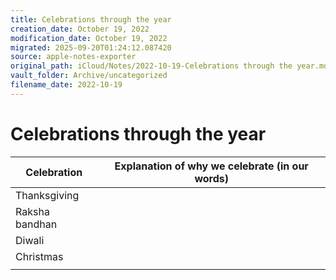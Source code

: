 ```yaml
---
title: Celebrations through the year
creation_date: October 19, 2022
modification_date: October 19, 2022
migrated: 2025-09-20T01:24:12.087420
source: apple-notes-exporter
original_path: iCloud/Notes/2022-10-19-Celebrations through the year.md
vault_folder: Archive/uncategorized
filename_date: 2022-10-19
---
```



# Celebrations through the year

|  Celebration <br/> | Explanation of why we celebrate (in our words)<br/> |
|-----|-----|
|  Thanksgiving <br/> |  |
|  Raksha bandhan<br/> |  |
|  Diwali<br/> |  |
|  Christmas<br/> |  |
|   |  |

